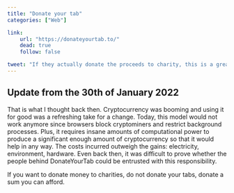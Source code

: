 ```yaml
---
title: "Donate your tab"
categories: ["Web"]

link:
    url: "https://donateyourtab.to/"
    dead: true
    follow: false

tweet: "If they actually donate the proceeds to charity, this is a great move."
---
```


## Update from the 30th of January 2022

That is what I thought back then. Cryptocurrency was booming and using it for good was a refreshing take for a change.
Today, this model would not work anymore since browsers block cryptominers and restrict background processes. Plus, it
requires insane amounts of computational power to produce a significant enough amount of cryptocurrency so that it would
help in any way. The costs incurred outweigh the gains: electricity, environment, hardware. Even back then, it was
difficult to prove whether the people behind DonateYourTab could be entrusted with this responsibility. 

If you want to donate money to charities, do not donate your tabs, donate a sum you can afford.